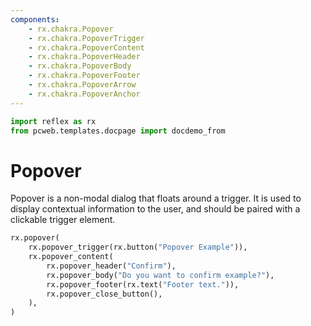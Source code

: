 ```yaml
---
components:
    - rx.chakra.Popover
    - rx.chakra.PopoverTrigger
    - rx.chakra.PopoverContent
    - rx.chakra.PopoverHeader
    - rx.chakra.PopoverBody
    - rx.chakra.PopoverFooter
    - rx.chakra.PopoverArrow
    - rx.chakra.PopoverAnchor
---
```


```python exec
import reflex as rx
from pcweb.templates.docpage import docdemo_from
```

# Popover

Popover is a non-modal dialog that floats around a trigger.
It is used to display contextual information to the user, and should be paired with a clickable trigger element.

```python demo
rx.popover(
    rx.popover_trigger(rx.button("Popover Example")),
    rx.popover_content(
        rx.popover_header("Confirm"),
        rx.popover_body("Do you want to confirm example?"),
        rx.popover_footer(rx.text("Footer text.")),
        rx.popover_close_button(),
    ),
)
```